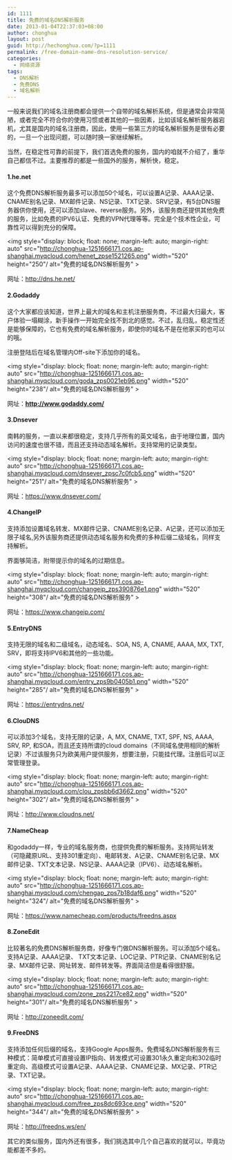 ```yaml
---
id: 1111
title: 免费的域名DNS解析服务
date: 2013-01-04T22:37:03+08:00
author: chonghua
layout: post
guid: http://hechonghua.com/?p=1111
permalink: /free-domain-name-dns-resolution-service/
categories:
  - 网络资源
tags:
  - DNS解析
  - 免费DNS
  - 域名解析
---
```

一般来说我们的域名注册商都会提供一个自带的域名解析系统，但是通常会非常简陋，或者完全不符合你的使用习惯或者其他的一些因素，比如该域名解析服务器宕机，尤其是国内的域名注册商，因此，使用一些第三方的域名解析服务是很有必要的，一旦一个出现问题，可以随时换一家继续解析。

<!--more-->

当然，在稳定性可靠的前提下，我们首选免费的服务，国内的咱就不介绍了，重华自己都信不过。主要推荐的都是一些国外的服务，解析快，稳定。

#### 1.he.net

这个免费DNS解析服务最多可以添加50个域名，可以设置A记录、AAAA记录、CNAME别名记录、MX邮件记录、NS记录、TXT记录、SRV记录，有5台DNS服务器供你使用，还可以添加slave、reverse服务。另外，该服务商还提供其他免费的服务，比如免费的IPV6认证、免费的VPN代理等等。完全是个技术性企业，可靠性可以得到充分的保障。

<img style="display: block; float: none; margin-left: auto; margin-right: auto" src="http://chonghua-1251666171.cos.ap-shanghai.myqcloud.com/henet_zpse1521265.png" width="520" height="250"/ alt="免费的域名DNS解析服务" > 

网址：<a title="http://dns.he.net/" href="http://dns.he.net/" target="_blank">http://dns.he.net/</a>

#### 2.Godaddy

这个大家都应该知道，世界上最大的域名和主机注册服务商，不过最大归最大，客户体验一塌糊涂，新手操作一开始完全找不到北的感觉。不过，乱归乱，稳定性还是能够保障的，它也有免费的域名解析服务，即使你的域名不是在他家买的也可以的哦。

注册登陆后在域名管理内Off-site下添加你的域名。

<img style="display: block; float: none; margin-left: auto; margin-right: auto" src="http://chonghua-1251666171.cos.ap-shanghai.myqcloud.com/goda_zps0021eb96.png" width="520" height="238"/ alt="免费的域名DNS解析服务" > 

网址：**<a href="http://www.godaddy.com/" target="_blank">http://www.godaddy.com/</a>**

#### 3.Dnsever

南韩的服务，一直以来都很稳定，支持几乎所有的英文域名，由于地理位置，国内访问的速度也很不错，而且还支持动态域名解析。支持常用的记录类型。

<img style="display: block; float: none; margin-left: auto; margin-right: auto" src="http://chonghua-1251666171.cos.ap-shanghai.myqcloud.com/dnsever_zpsc7c0fcb5.png" width="520" height="251"/ alt="免费的域名DNS解析服务" > 

网址：<a title="https://www.dnsever.com/" href="https://www.dnsever.com/" target="_blank">https://www.dnsever.com/</a>

#### 4.ChangeIP

支持添加设置域名转发、MX邮件记录、CNAME别名记录、A记录，还可以添加无限子域名,另外该服务商还提供动态域名服务和免费的多种后缀二级域名，同样支持解析。

界面够简洁，附带提示你的域名的过期信息。

<img style="display: block; float: none; margin-left: auto; margin-right: auto" src="http://chonghua-1251666171.cos.ap-shanghai.myqcloud.com/changeip_zps390876e1.png" width="520" height="308"/ alt="免费的域名DNS解析服务" > 

网址：<a title="https://www.changeip.com/" href="https://www.changeip.com/" target="_blank">https://www.changeip.com/</a>

#### 5.EntryDNS

支持无限的域名和二级域名，动态域名、SOA, NS, A, CNAME, AAAA, MX, TXT, SRV，即将支持IPV6和其他的一些功能。

<img style="display: block; float: none; margin-left: auto; margin-right: auto" src="http://chonghua-1251666171.cos.ap-shanghai.myqcloud.com/entry_zps9b0405b1.png" width="520" height="285"/ alt="免费的域名DNS解析服务" > 

网址：<a title="https://entrydns.net/" href="https://entrydns.net/" target="_blank">https://entrydns.net/</a>

#### 6.ClouDNS

可以添加3个域名，支持无限的记录，A, MX, CNAME, TXT, SPF, NS, AAAA, SRV, RP, 和SOA，而且还支持所谓的cloud domains（不同域名使用相同的解析记录）不过该服务只为欧美用户提供服务，想要注册，只能挂代理。注册后可以正常管理登录。

<img style="display: block; float: none; margin-left: auto; margin-right: auto" src="http://chonghua-1251666171.cos.ap-shanghai.myqcloud.com/clou_zpsbb6d3662.png" width="520" height="302"/ alt="免费的域名DNS解析服务" > 

网址：<a title="http://www.cloudns.net/" href="http://www.cloudns.net/" target="_blank">http://www.cloudns.net/</a>

#### 7.NameCheap

和godaddy一样，专业的域名服务商，也提供免费的解析服务。支持网址转发（可隐藏原URL、支持301重定向）、电邮转发、A记录、CNAME别名记录、MX邮件记录、TXT文本记录、NS记录、AAAA记录（IPV6）、动态域名解析。

<img style="display: block; float: none; margin-left: auto; margin-right: auto" src="http://chonghua-1251666171.cos.ap-shanghai.myqcloud.com/chengap_zps7b18daf6.png" width="520" height="324"/ alt="免费的域名DNS解析服务" > 

网址：<a title="https://www.namecheap.com/products/freedns.aspx" href="https://www.namecheap.com/products/freedns.aspx" target="_blank">https://www.namecheap.com/products/freedns.aspx</a>

#### 8.ZoneEdit

比较著名的免费DNS解析服务商，好像专门做DNS解析服务。可以添加5个域名。支持A记录、AAAA记录、 TXT文本记录、LOC记录、PTR记录、CNAME别名记录、MX邮件记录、网址转发、邮件转发等。界面简洁但是看得很舒服。

<img style="display: block; float: none; margin-left: auto; margin-right: auto" src="http://chonghua-1251666171.cos.ap-shanghai.myqcloud.com/zone_zps2217ce82.png" width="520" height="301"/ alt="免费的域名DNS解析服务" > 

网址：<a title="http://zoneedit.com/" href="http://zoneedit.com/" target="_blank">http://zoneedit.com/</a>

#### 9.FreeDNS

支持添加任何后缀的域名，支持Google Apps服务。免费域名DNS解析服务有三种模式：简单模式可直接设置IP指向、转发模式可设置301永久重定向和302临时重定向、高级模式可设置A记录、AAAA记录、CNAME记录、MX记录、PTR记录、TXT记录。

<img style="display: block; float: none; margin-left: auto; margin-right: auto" src="http://chonghua-1251666171.cos.ap-shanghai.myqcloud.com/free_zps8dc693ce.png" width="520" height="344"/ alt="免费的域名DNS解析服务" > 

网址：<a title="http://freedns.ws/en/" href="http://freedns.ws/en/" target="_blank">http://freedns.ws/en/</a>

其它的类似服务，国内外还有很多，我们挑选其中几个自己喜欢的就可以，毕竟功能都差不多的。